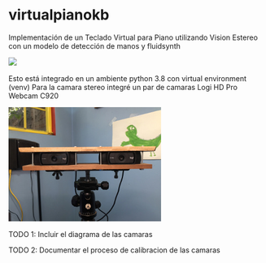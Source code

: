 # virtualpianokb
Implementación de un Teclado Virtual para Piano utilizando Vision Estereo con un modelo de detección de manos y fluidsynth

[<img src="https://i9.ytimg.com/vi/3c_hyyj2_U4/mq2.jpg?sqp=CKj42IsG&rs=AOn4CLAJpm3U_yma2LbiJphHHMRTAemcpA" width="50%">](https://youtu.be/3c_hyyj2_U4)


Esto está integrado en un ambiente python 3.8 con virtual environment (venv)
Para la camara stereo integré un par de camaras Logi HD Pro Webcam C920

<img src="images/StereoCam-DIY-300x225.JPG">


TODO 1: Incluir el diagrama de las camaras

TODO 2: Documentar el proceso de calibracion de las camaras
